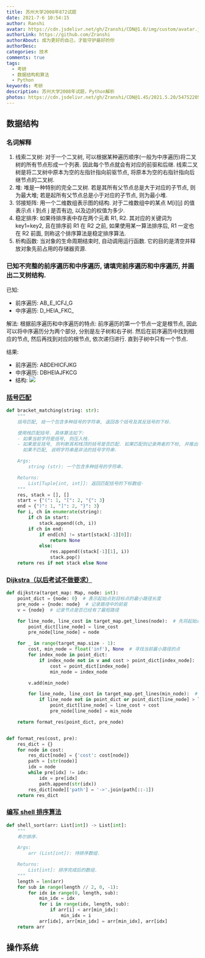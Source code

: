 ```yaml
---
title: 苏州大学2008年872试题
date: 2021-7-6 10:54:15
author: Ranshi
avatar: https://cdn.jsdelivr.net/gh/Zranshi/CDN@1.0/img/custom/avatar.jpg
authorLink: https://github.com/Zranshi
authorAbout: 成为更好的自己，才能守护最好的你
authorDesc:
categories: 技术
comments: true
tags:
  - 考研
  - 数据结构和算法
  - Python
keywords: 考研
description: 苏州大学2008年试题，Python解析
photos: https://cdn.jsdelivr.net/gh/Zranshi/CDN@1.45/2021.5.20/54752205_p0.png
---
```


## 数据结构

### 名词解释

1. 线索二叉树: 对于一个二叉树, 可以根据某种遍历顺序(一般为中序遍历)将二叉树的所有节点形成一个列表. 因此每个节点就会有对应的前驱和后继. 线索二叉树是将二叉树中原本为空的左指针指向前驱节点, 将原本为空的右指针指向后继节点的二叉树.
2. 堆: 堆是一种特别的完全二叉树. 若是其所有父节点总是大于对应的子节点, 则为最大堆; 若是起所有父节点总是小于对应的子节点, 则为最小堆.
3. 邻接矩阵: 用一个二维数组表示图的结构. 对于二维数组中的某点 M[i][j] 的值表示点 i 到点 j 是否有边, 以及边的权值为多少.
4. 稳定排序: 如果待排序表中存在两个元素 R1, R2. 其对应的关键词为 key1=key2, 且在排序前 R1 在 R2 之前, 如果使用某一算法排序后, R1 一定也在 R2 前面, 则称这个排序算法是稳定排序算法.
5. 析构函数: 当对象的生命周期结束时, 自动调用运行函数. 它的目的是清空并释放对象先前占用的存储器资源.

### 已知不完整的前序遍历和中序遍历, 请填完前序遍历和中序遍历, 并画出二叉树结构.

已知:

- 前序遍历: AB_E_ICFJ_G
- 中序遍历: D_HEIA_FKC\_

解法:
根据前序遍历和中序遍历的特点: 前序遍历的第一个节点一定是根节点, 因此可以将中序遍历分为两个部分, 分别是左子树和右子树. 然后在前序遍历中找到相应的节点, 然后再找到对应的根节点, 依次递归进行. 直到子树中只有一个节点.

结果:
- 前序遍历: ABDEHICFJKG
- 中序遍历: DBHEIAJFKCG
- 结构: ![](https://i.loli.net/2021/09/23/PVM4jNZewhmxBJX.png)

### [括号匹配](https://github.com/Zranshi/suda-problem/blob/master/src/2008/1.括号匹配/main.py)

```py
def bracket_matching(string: str):
    """
    括号匹配, 给一个包含多种括号的字符串, 返回各个括号及其反括号的下标.

    使用栈匹配括号. 具体算法如下:
    - 如果当前字符是括号, 则压入栈.
    - 如果是反括号, 则判断其和栈顶的括号是否匹配. 如果匹配则记录两者的下标, 并推出栈顶的括号
      如果不匹配, 说明字符串是非法的括号字符串.

    Args:
        string (str): 一个包含多种括号的字符串.

    Returns:
        List[Tuple[int, int]]: 返回匹配括号的下标数组·
    """
    res, stack = [], []
    start = {"(": 1, "[": 2, "{": 3}
    end = {")": 1, "]": 2, "}": 3}
    for i, ch in enumerate(string):
        if ch in start:
            stack.append((ch, i))
        if ch in end:
            if end[ch] != start[stack[-1][0]]:
                return None
            else:
                res.append((stack[-1][1], i))
                stack.pop()
    return res if not stack else None
```

### [Dijkstra（以后考试不做要求）](https://github.com/Zranshi/suda-problem/blob/master/src/2008/2.dijkstra/main.py)

```py
def dijkstra(target_map: Map, node: int):
    point_dict = {node: 0}  # 表示起始点到目标点的最小路径长度
    pre_node = {node: node}  # 记录路径中的前驱
    v = {node}  # 记录节点是否已经有了最短路径

    for line_node, line_cost in target_map.get_lines(node):  # 先将起始点能直接遍历到的点记入dict中
        point_dict[line_node] = line_cost
        pre_node[line_node] = node

    for _ in range(target_map.size - 1):
        cost, min_node = float('inf'), None  # 寻找当前最小路径的点
        for index_node in point_dict:
            if index_node not in v and cost > point_dict[index_node]:
                cost = point_dict[index_node]
                min_node = index_node

        v.add(min_node)

        for line_node, line_cost in target_map.get_lines(min_node):  # 更新dict
            if line_node not in point_dict or point_dict[line_node] > line_cost + cost:
                point_dict[line_node] = line_cost + cost
                pre_node[line_node] = min_node

    return format_res(point_dict, pre_node)


def format_res(cost, pre):
    res_dict = {}
    for node in cost:
        res_dict[node] = {'cost': cost[node]}
        path = [str(node)]
        idx = node
        while pre[idx] != idx:
            idx = pre[idx]
            path.append(str(idx))
        res_dict[node]['path'] = '->'.join(path[::-1])
    return res_dict
```

### [编写 shell 排序算法](https://github.com/Zranshi/suda-problem/blob/master/src/2008/3.shell排序/main.py)

```py
def shell_sort(arr: List[int]) -> List[int]:
    """
    希尔排序.

    Args:
        arr (List[int]): 待排序数组.

    Returns:
        List[int]: 排序完成后的数组.
    """
    length = len(arr)
    for sub in range(length // 2, 0, -1):
        for idx in range(0, length, sub):
            min_idx = idx
            for i in range(idx, length, sub):
                if arr[i] < arr[min_idx]:
                    min_idx = i
            arr[idx], arr[min_idx] = arr[min_idx], arr[idx]
    return arr
```

## 操作系统
